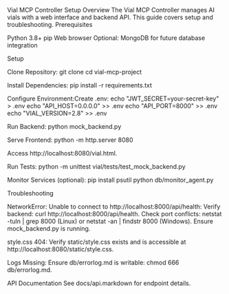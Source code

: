 Vial MCP Controller Setup
Overview
The Vial MCP Controller manages AI vials with a web interface and backend API. This guide covers setup and troubleshooting.
Prerequisites

Python 3.8+
pip
Web browser
Optional: MongoDB for future database integration

Setup

Clone Repository:
git clone <repository-url>
cd vial-mcp-project


Install Dependencies:
pip install -r requirements.txt


Configure Environment:Create .env:
echo "JWT_SECRET=your-secret-key" > .env
echo "API_HOST=0.0.0.0" >> .env
echo "API_PORT=8000" >> .env
echo "VIAL_VERSION=2.8" >> .env


Run Backend:
python mock_backend.py


Serve Frontend:
python -m http.server 8080

Access http://localhost:8080/vial.html.

Run Tests:
python -m unittest vial/tests/test_mock_backend.py


Monitor Services (optional):
pip install psutil
python db/monitor_agent.py



Troubleshooting

NetworkError: Unable to connect to http://localhost:8000/api/health:
Verify backend: curl http://localhost:8000/api/health.
Check port conflicts: netstat -tuln | grep 8000 (Linux) or netstat -an | findstr 8000 (Windows).
Ensure mock_backend.py is running.


style.css 404:
Verify static/style.css exists and is accessible at http://localhost:8080/static/style.css.


Logs Missing:
Ensure db/errorlog.md is writable: chmod 666 db/errorlog.md.



API Documentation
See docs/api.markdown for endpoint details.
